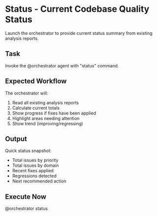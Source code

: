 # Status - Current Codebase Quality Status

Launch the orchestrator to provide current status summary from existing analysis reports.

## Task

Invoke the @orchestrator agent with "status" command.

## Expected Workflow

The orchestrator will:
1. Read all existing analysis reports
2. Calculate current totals
3. Show progress if fixes have been applied
4. Highlight areas needing attention
5. Show trend (improving/regressing)

## Output

Quick status snapshot:
- Total issues by priority
- Total issues by domain
- Recent fixes applied
- Regressions detected
- Next recommended action

## Execute Now

@orchestrator status
